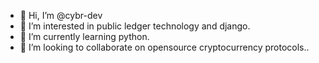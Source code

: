 - 👋 Hi, I’m @cybr-dev
- 👀 I’m interested in public ledger technology and django.
- 🌱 I’m currently learning python.
- 💞️ I’m looking to collaborate on opensource cryptocurrency protocols..

<!---
cybr-dev/cybr-dev is a ✨ special ✨ repository because its `README.md` (this file) appears on your GitHub profile.
You can click the Preview link to take a look at your changes.
--->
